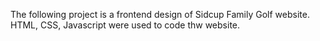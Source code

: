 The following project is a frontend design of Sidcup Family Golf website. 
HTML, CSS, Javascript were used to code thw website. 

